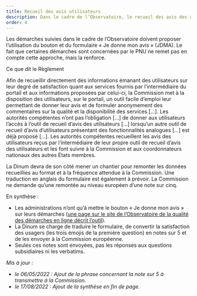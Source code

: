 ```yaml
---
title: Recueil des avis utilisateurs
description: Dans le cadre de l’Observatoire, le recueil des avis des utilisateurs se fait par le bouton et le formulaire Je donne mon avis.
order: 4
---
```


Les démarches suivies dans le cadre de l’Observatoire doivent proposer l’utilisation du bouton et du formulaire «&nbsp;Je donne mon avis&nbsp;» (JDMA). Le fait que certaines démarches sont concernées par le PNU ne remet pas en compte cette approche, mais la renforce. 

<div class="fr-callout fr-mb-4w"> 
<p class="fr-callout__title fr-mb-4w">Ce que dit le Règlement</p> 
<p class="fr-callout__text">Afin de recueillir directement des informations émanant des utilisateurs sur leur degré de satisfaction quant aux services fournis par l’intermédiaire du portail et aux informations proposées par celui-ci, la Commission met à la disposition des utilisateurs, sur le portail, un outil facile d’emploi leur permettant de donner leur avis et de formuler anonymement des commentaires sur la qualité et la disponibilité des services [...]. Les autorités compétentes n’ont pas l’obligation [...] de donner aux utilisateurs l’accès à l’outil de recueil d’avis des utilisateurs  [...] lorsqu’un autre outil de recueil d’avis d’utilisateurs présentant des fonctionnalités analogues  [...] est déjà proposé  [...]. Les autorités compétentes recueillent les avis des utilisateurs reçus par l’intermédiaire de leur propre outil de recueil d’avis des utilisateurs et les font suivre à la Commission et aux coordonnateurs nationaux des autres États membres.</p> 
</div> 

La Dinum devra de son côté mener un chantier pour remonter les données recueillies au format et à la fréquence attendue à la Commission. Une traduction en anglais du formulaire est également à prévoir. La Commission ne demande qu’une remontée au niveau européen d’une note sur cinq.

En synthèse : 
* Les administrations n’ont qu’à mettre le bouton «&nbsp;Je donne mon avis&nbsp;» sur leurs démarches ([une page sur le site de l’Observatoire de la qualité des démarches en ligne décrit l’outil](https://observatoire.numerique.gouv.fr/je-donne-mon-avis/)).
* La Dinum se charge de traduire le formulaire, de convertir la satisfaction des usagers (les trois émojis de la première question) en notes sur 5 et de les envoyer à la Commission européenne.
* Seules ces notes sont envoyées, pas les réponses aux questions subsidiaires ni les verbatims.

_Mis à jour&nbsp;:_
* _le 06/05/2022 : Ajout de la phrase concernant la note sur 5 à transmettre à la Commission._
* _le 17/08/2022 : Ajout de la synthèse en fin de page._
